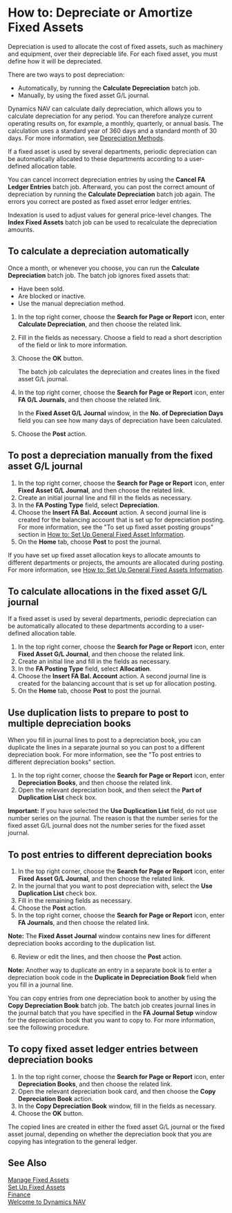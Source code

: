 <properties
                pageTitle="How to: Depreciate or Amortize Fixed Assets| Financials"
                description="Describes how to depreciate or amortize a fixed asset."
                services="project-madeira"
                documentationCenter=""
                authors="SorenGP"
/>
<tags
    ms.service="project-madeira"
    ms.topic="article"
    ms.devlang="na"
    ms.tgt_pltfrm="na"
    ms.workload="na"
    ms.date="09/29/2016"
    ms.author="SorenGP" />

# How to: Depreciate or Amortize Fixed Assets
Depreciation is used to allocate the cost of fixed assets, such as machinery and equipment, over their depreciable life. For each fixed asset, you must define how it will be depreciated.  

 There are two ways to post depreciation:  
  
- Automatically, by running the **Calculate Depreciation** batch job.  
- Manually, by using the fixed asset G/L journal.  
  
Dynamics NAV can calculate daily depreciation, which allows you to calculate depreciation for any period. You can therefore analyze current operating results on, for example, a monthly, quarterly, or annual basis. The calculation uses a standard year of 360 days and a standard month of 30 days. For more information, see [Depreciation Methods](fa-depreciation-methods.md).  
  
If a fixed asset is used by several departments, periodic depreciation can be automatically allocated to these departments according to a user-defined allocation table.  
  
You can cancel incorrect depreciation entries by using the **Cancel FA Ledger Entries** batch job. Afterward, you can post the correct amount of depreciation by running the **Calculate Depreciation** batch job again. The errors you correct are posted as fixed asset error ledger entries.  
  
Indexation is used to adjust values for general price-level changes. The **Index Fixed Assets** batch job can be used to recalculate the depreciation amounts.  
  
## To calculate a depreciation automatically
Once a month, or whenever you choose, you can run the **Calculate Depreciation** batch job. The batch job ignores fixed assets that:  
  
- Have been sold.  
- Are blocked or inactive.  
- Use the manual depreciation method.  
  
1. In the top right corner, choose the **Search for Page or Report** icon, enter **Calculate Depreciation**, and then choose the related link.  
2. Fill in the fields as necessary. Choose a field to read a short description of the field or link to more information.  
3. Choose the **OK** button.  
  
    The batch job calculates the depreciation and creates lines in the fixed asset G/L journal.  
  
4. In the top right corner, choose the **Search for Page or Report** icon, enter **FA G/L Journals**, and then choose the related link.  
  
    In the **Fixed Asset G/L Journal** window, in the **No. of Depreciation Days** field you can see how many days of depreciation have been calculated.  
  
5. Choose the **Post** action.  
  
## To post a depreciation manually from the fixed asset G/L journal
1. In the top right corner, choose the **Search for Page or Report** icon, enter **Fixed Asset G/L Journal**, and then choose the related link.  
2. Create an initial journal line and fill in the fields as necessary.  
3. In the **FA Posting Type** field, select **Depreciation**.  
4. Choose the **Insert FA Bal. Account** action. A second journal line is created for the balancing account that is set up for depreciation posting. For more information, see the "To set up fixed asset posting groups" section in [How to: Set Up General Fixed Asset Information](fa-how-setup-general.md).  
5. On the **Home** tab, choose **Post** to post the journal.  
  
If you have set up fixed asset allocation keys to allocate amounts to different departments or projects, the amounts are allocated during posting. For more information, see [How to: Set Up General Fixed Assets Information](fa-how-setup-general.md).  
  
## To calculate allocations in the fixed asset G/L journal
If a fixed asset is used by several departments, periodic depreciation can be automatically allocated to these departments according to a user-defined allocation table.  
  
1. In the top right corner, choose the **Search for Page or Report** icon, enter **Fixed Asset G/L Journal**, and then choose the related link.  
2. Create an initial line and fill in the fields as necessary.
3. In the **FA Posting Type** field, select **Allocation**.  
4. Choose the **Insert FA Bal. Account** action. A second journal line is created for the balancing account that is set up for allocation posting.  
5. On the **Home** tab, choose **Post** to post the journal.  
  
## Use duplication lists to prepare to post to multiple depreciation books  
When you fill in journal lines to post to a depreciation book, you can duplicate the lines in a separate journal so you can post to a different depreciation book. For more information, see the "To post entries to different depreciation books" section.
  
1. In the top right corner, choose the **Search for Page or Report** icon, enter **Depreciation Books**, and then choose the related link.  
2. Open the relevant depreciation book, and then select the **Part of Duplication List** check box.  
  
**Important:** If you have selected the **Use Duplication List** field, do not use number series on the journal. The reason is that the number series for the fixed asset G/L journal does not the number series for the fixed asset journal.  
  
## To post entries to different depreciation books  
1. In the top right corner, choose the **Search for Page or Report** icon, enter **Fixed Asset G/L Journal**, and then choose the related link.  
2. In the journal that you want to post depreciation with, select the **Use Duplication List** check box.  
3. Fill in the remaining fields as necessary.  
4. Choose the **Post** action.  
5. In the top right corner, choose the **Search for Page or Report** icon, enter **FA Journals**, and then choose the related link.  
  
**Note:** The **Fixed Asset Journal** window contains new lines for different depreciation books according to the duplication list.  
  
6. Review or edit the lines, and then choose the **Post** action.  
  
**Note:** Another way to duplicate an entry in a separate book is to enter a depreciation book code in the **Duplicate in Depreciation Book** field when you fill in a journal line.  
  
You can copy entries from one depreciation book to another by using the **Copy Depreciation Book** batch job. The batch job creates journal lines in the journal batch that you have specified in the **FA Journal Setup** window for the depreciation book that you want to copy to. For more information, see the following procedure.  
  
## To copy fixed asset ledger entries between depreciation books  
1. In the top right corner, choose the **Search for Page or Report** icon, enter **Depreciation Books**, and then choose the related link.  
2. Open the relevant depreciation book card, and then choose the **Copy Depreciation Book** action.  
3. In the **Copy Depreciation Book** window, fill in the fields as necessary.  
4. Choose the **OK** button.  
  
The copied lines are created in either the fixed asset G/L journal or the fixed asset journal, depending on whether the depreciation book that you are copying has integration to the general ledger.  
  
## See Also  
[Manage Fixed Assets](fa-manage.md)  
[Set Up Fixed Assets](fa-setup.md)  
[Finance](finance.md)  
[Welcome to Dynamics NAV](madeira-get-started.md)
